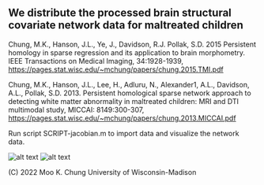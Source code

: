 ## We distribute the processed brain structural covariate network data for maltreated children

Chung, M.K., Hanson, J.L., Ye, J., Davidson, R.J. Pollak, S.D. 2015 Persistent homology in sparse regression and its application to brain morphometry. IEEE Transactions on Medical Imaging, 34:1928-1939, https://pages.stat.wisc.edu/~mchung/papers/chung.2015.TMI.pdf

Chung, M.K., Hanson, J.L., Lee, H., Adluru, N., Alexander1, A.L., Davidson, A.L., Pollak, S.D. 2013. Persistent homological sparse network approach to detecting white matter abnormality in maltreated children: MRI and DTI multimodal study, MICCAI: 8149:300-307, https://pages.stat.wisc.edu/~mchung/papers/chung.2013.MICCAI.pdf

Run script SCRIPT-jacobian.m to import data and visualize the network data.

![alt text](https://github.com/laplcebeltrami/networktools/blob/main/degreemap.jpg?raw=true)
![alt text](https://github.com/laplcebeltrami/barcodes/blob/main/jackknife_bar.jpg?raw=true)


(C) 2022 Moo K. Chung
University of Wisconsin-Madison 

